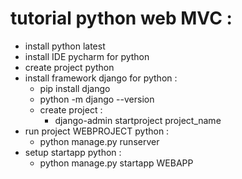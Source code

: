 # tutorial python web MVC :
- install python latest
- install IDE pycharm for python
- create project python
- install framework django for python :
  - pip install django
  - python -m django --version
  - create project :
    - django-admin startproject project_name
- run project WEBPROJECT python :
  - python manage.py runserver
- setup startapp python :
  - python manage.py startapp WEBAPP